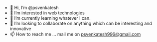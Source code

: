 - 👋 Hi, I’m @psvenkatesh
- 👀 I’m interested in web technologies
- 🌱 I’m currently learning whatever I can. 
- 💞️ I’m looking to collaborate on anything which can be interesting and innovative
- 📫 How to reach me ... mail me on psvenkatesh996@gmail.com

<!---
psvenkatesh/psvenkatesh is a ✨ special ✨ repository because its `README.md` (this file) appears on your GitHub profile.
You can click the Preview link to take a look at your changes.
--->
